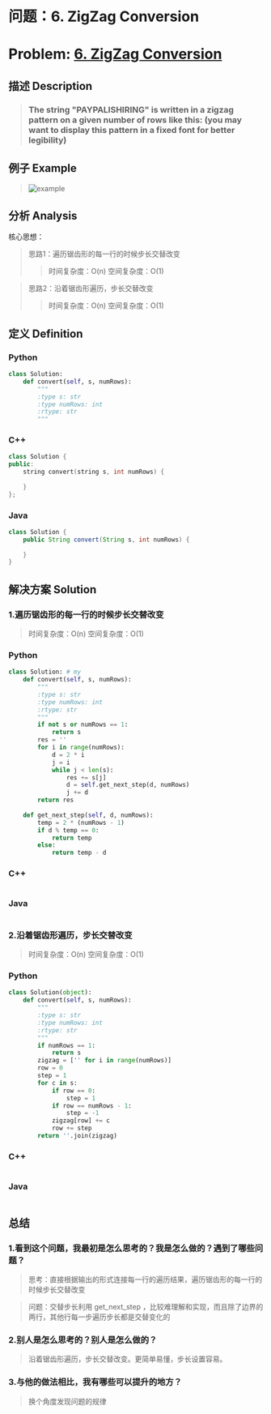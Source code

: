 
# 问题：6. ZigZag Conversion
# Problem: [6. ZigZag Conversion](https://leetcode.com/problems/zigzag-conversion/description/)

## 描述 Description
> ### The string "PAYPALISHIRING" is written in a zigzag pattern on a given number of rows like this: (you may want to display this pattern in a fixed font for better legibility)

## 例子 Example

> ![example](https://github.com/Decalogue/AlgorithmMap/blob/master/img/leetcode/6.png "example")

## 分析 Analysis

核心思想：
> 思路1：遍历锯齿形的每一行的时候步长交替改变
>> 时间复杂度：O(n)
>> 空间复杂度：O(1)

> 思路2：沿着锯齿形遍历，步长交替改变
>> 时间复杂度：O(n)
>> 空间复杂度：O(1)

## 定义 Definition

### Python


```python
class Solution:
    def convert(self, s, numRows):
        """
        :type s: str
        :type numRows: int
        :rtype: str
        """
```

### C++

```c++
class Solution {
public:
    string convert(string s, int numRows) {
        
    }
};
```

### Java

```java
class Solution {
    public String convert(String s, int numRows) {
        
    }
}
```

## 解决方案 Solution

### 1.遍历锯齿形的每一行的时候步长交替改变

> 时间复杂度：O(n)
> 空间复杂度：O(1)

### Python


```python
class Solution: # my
    def convert(self, s, numRows):
        """
        :type s: str
        :type numRows: int
        :rtype: str
        """
        if not s or numRows == 1:
            return s
        res = ''
        for i in range(numRows):
            d = 2 * i
            j = i
            while j < len(s):
                res += s[j]
                d = self.get_next_step(d, numRows)
                j += d
        return res
    
    def get_next_step(self, d, numRows):
        temp = 2 * (numRows - 1)
        if d % temp == 0:
            return temp
        else:
            return temp - d
```

### C++

```c++

```

### Java

```java

```

### 2.沿着锯齿形遍历，步长交替改变

> 时间复杂度：O(n)
> 空间复杂度：O(1)

### Python


```python
class Solution(object):
    def convert(self, s, numRows):
        """
        :type s: str
        :type numRows: int
        :rtype: str
        """
        if numRows == 1:
            return s
        zigzag = ['' for i in range(numRows)] 
        row = 0                                
        step = 1                              
        for c in s:
            if row == 0:
                step = 1
            if row == numRows - 1:
                step = -1
            zigzag[row] += c
            row += step
        return ''.join(zigzag)
```

### C++

```c++

```

### Java

```Java

```

## 总结

### 1.看到这个问题，我最初是怎么思考的？我是怎么做的？遇到了哪些问题？
> 思考：直接根据输出的形式连接每一行的遍历结果，遍历锯齿形的每一行的时候步长交替改变

> 问题：交替步长利用 get_next_step ，比较难理解和实现，而且除了边界的两行，其他行每一步遍历步长都是交替变化的

### 2.别人是怎么思考的？别人是怎么做的？
> 沿着锯齿形遍历，步长交替改变。更简单易懂，步长设置容易。

### 3.与他的做法相比，我有哪些可以提升的地方？
> 换个角度发现问题的规律


```python

```
